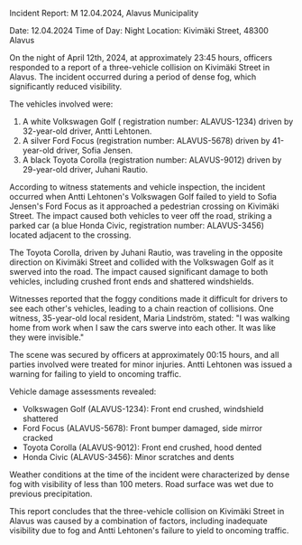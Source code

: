 Incident Report: M 12.04.2024, Alavus Municipality

Date: 12.04.2024
Time of Day: Night
Location: Kivimäki Street, 48300 Alavus

On the night of April 12th, 2024, at approximately 23:45 hours, officers responded to a report of a three-vehicle collision on Kivimäki Street in Alavus. The incident occurred during a period of dense fog, which significantly reduced visibility.

The vehicles involved were:

1. A white Volkswagen Golf ( registration number: ALAVUS-1234) driven by 32-year-old driver, Antti Lehtonen.
2. A silver Ford Focus (registration number: ALAVUS-5678) driven by 41-year-old driver, Sofia Jensen.
3. A black Toyota Corolla (registration number: ALAVUS-9012) driven by 29-year-old driver, Juhani Rautio.

According to witness statements and vehicle inspection, the incident occurred when Antti Lehtonen's Volkswagen Golf failed to yield to Sofia Jensen's Ford Focus as it approached a pedestrian crossing on Kivimäki Street. The impact caused both vehicles to veer off the road, striking a parked car (a blue Honda Civic, registration number: ALAVUS-3456) located adjacent to the crossing.

The Toyota Corolla, driven by Juhani Rautio, was traveling in the opposite direction on Kivimäki Street and collided with the Volkswagen Golf as it swerved into the road. The impact caused significant damage to both vehicles, including crushed front ends and shattered windshields.

Witnesses reported that the foggy conditions made it difficult for drivers to see each other's vehicles, leading to a chain reaction of collisions. One witness, 35-year-old local resident, Maria Lindström, stated: "I was walking home from work when I saw the cars swerve into each other. It was like they were invisible."

The scene was secured by officers at approximately 00:15 hours, and all parties involved were treated for minor injuries. Antti Lehtonen was issued a warning for failing to yield to oncoming traffic.

Vehicle damage assessments revealed:

* Volkswagen Golf (ALAVUS-1234): Front end crushed, windshield shattered
* Ford Focus (ALAVUS-5678): Front bumper damaged, side mirror cracked
* Toyota Corolla (ALAVUS-9012): Front end crushed, hood dented
* Honda Civic (ALAVUS-3456): Minor scratches and dents

Weather conditions at the time of the incident were characterized by dense fog with visibility of less than 100 meters. Road surface was wet due to previous precipitation.

This report concludes that the three-vehicle collision on Kivimäki Street in Alavus was caused by a combination of factors, including inadequate visibility due to fog and Antti Lehtonen's failure to yield to oncoming traffic.